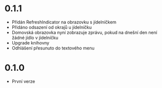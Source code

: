 # 0.1.1
- Přidán RefreshIndicator na obrazovku s jídelníčkem
- Přidáno odsazení od okrajů u jídelníčku
- Domovská obrazovka nyní zobrazuje zprávu, pokud na dnešní den není žádné jídlo v jídelníčku
- Upgrade knihovny
- Odhlášení přesunuto do textového menu
# 0.1.0
- První verze